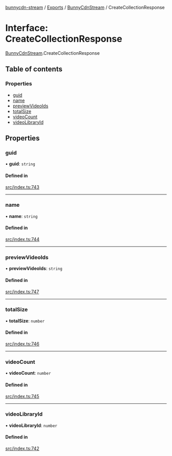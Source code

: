 [bunnycdn-stream](../README.md) / [Exports](../modules.md) / [BunnyCdnStream](../modules/BunnyCdnStream.md) / CreateCollectionResponse

# Interface: CreateCollectionResponse

[BunnyCdnStream](../modules/BunnyCdnStream.md).CreateCollectionResponse

## Table of contents

### Properties

- [guid](BunnyCdnStream.CreateCollectionResponse.md#guid)
- [name](BunnyCdnStream.CreateCollectionResponse.md#name)
- [previewVideoIds](BunnyCdnStream.CreateCollectionResponse.md#previewvideoids)
- [totalSize](BunnyCdnStream.CreateCollectionResponse.md#totalsize)
- [videoCount](BunnyCdnStream.CreateCollectionResponse.md#videocount)
- [videoLibraryId](BunnyCdnStream.CreateCollectionResponse.md#videolibraryid)

## Properties

### guid

• **guid**: `string`

#### Defined in

[src/index.ts:743](https://github.com/dan-online/bunnycdn-stream/blob/72d3ec1/src/index.ts#L743)

___

### name

• **name**: `string`

#### Defined in

[src/index.ts:744](https://github.com/dan-online/bunnycdn-stream/blob/72d3ec1/src/index.ts#L744)

___

### previewVideoIds

• **previewVideoIds**: `string`

#### Defined in

[src/index.ts:747](https://github.com/dan-online/bunnycdn-stream/blob/72d3ec1/src/index.ts#L747)

___

### totalSize

• **totalSize**: `number`

#### Defined in

[src/index.ts:746](https://github.com/dan-online/bunnycdn-stream/blob/72d3ec1/src/index.ts#L746)

___

### videoCount

• **videoCount**: `number`

#### Defined in

[src/index.ts:745](https://github.com/dan-online/bunnycdn-stream/blob/72d3ec1/src/index.ts#L745)

___

### videoLibraryId

• **videoLibraryId**: `number`

#### Defined in

[src/index.ts:742](https://github.com/dan-online/bunnycdn-stream/blob/72d3ec1/src/index.ts#L742)
